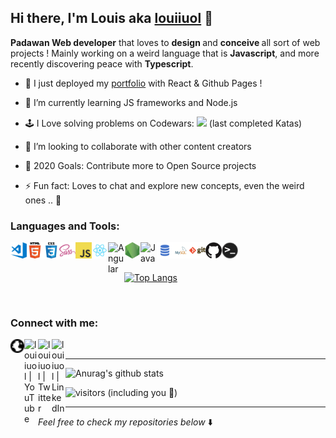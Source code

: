 ## Hi there, I'm Louis aka <a href='https://louiiuol.github.io/louiiuol/'>louiiuol</a> 🖖

<strong>Padawan Web developer</strong> that loves to <strong> design </strong> and <strong> conceive </strong> all sort of web projects ! Mainly working on a weird language that is <strong>Javascript</strong>, and  more recently discovering peace with <strong>Typescript</strong>.

- 🔭 I just deployed my <a href='https://louiiuol.github.io/louiiuol/'>portfolio</a> with React & Github Pages !
- 🌱 I’m currently learning JS frameworks and Node.js
- 🕹 I Love solving problems on Codewars: <a href= "https://www.codewars.com/users/louiiuol/completed"><img src="https://www.codewars.com/users/louiiuol/badges/micro"/></a> (last completed Katas) 

- 👯 I’m looking to collaborate with other content creators
- 🥅 2020 Goals: Contribute more to Open Source projects
- ⚡ Fun fact: Loves to chat and explore new concepts, even the weird ones .. 🤔

### Languages and Tools:

<p >
<img align="left" alt="Visual Studio Code" width="26px" src="https://raw.githubusercontent.com/github/explore/80688e429a7d4ef2fca1e82350fe8e3517d3494d/topics/visual-studio-code/visual-studio-code.png" />
<img align="left" alt="HTML5" width="26px" src="https://raw.githubusercontent.com/github/explore/80688e429a7d4ef2fca1e82350fe8e3517d3494d/topics/html/html.png" />
<img align="left" alt="CSS3" width="26px" src="https://raw.githubusercontent.com/github/explore/80688e429a7d4ef2fca1e82350fe8e3517d3494d/topics/css/css.png" />
<img align="left" alt="Sass" width="26px" src="https://raw.githubusercontent.com/github/explore/80688e429a7d4ef2fca1e82350fe8e3517d3494d/topics/sass/sass.png" />
<img align="left" alt="JavaScript" width="26px" src="https://raw.githubusercontent.com/github/explore/80688e429a7d4ef2fca1e82350fe8e3517d3494d/topics/javascript/javascript.png" />
<img align="left" alt="React" width="26px" src="https://raw.githubusercontent.com/github/explore/80688e429a7d4ef2fca1e82350fe8e3517d3494d/topics/react/react.png" />
<img align="left" alt="Angular" width="26px" src="https://upload.wikimedia.org/wikipedia/commons/thumb/c/cf/Angular_full_color_logo.svg/200px-Angular_full_color_logo.svg.png" />
<img align="left" alt="Node.js" width="26px" src="https://raw.githubusercontent.com/github/explore/80688e429a7d4ef2fca1e82350fe8e3517d3494d/topics/nodejs/nodejs.png" />
<img align="left" alt="Java" width="26px" src="https://codingexplained.com/wp-content/uploads/2017/06/java.png" />
<img align="left" alt="SQL" width="26px" src="https://raw.githubusercontent.com/github/explore/80688e429a7d4ef2fca1e82350fe8e3517d3494d/topics/sql/sql.png" />
<img align="left" alt="MySQL" width="26px" src="https://raw.githubusercontent.com/github/explore/80688e429a7d4ef2fca1e82350fe8e3517d3494d/topics/mysql/mysql.png" />
<img align="left" alt="Git" width="26px" src="https://raw.githubusercontent.com/github/explore/80688e429a7d4ef2fca1e82350fe8e3517d3494d/topics/git/git.png" />
<img align="left" alt="GitHub" width="26px" src="https://raw.githubusercontent.com/github/explore/78df643247d429f6cc873026c0622819ad797942/topics/github/github.png" />
<img align="left" alt="Terminal" width="26px" src="https://raw.githubusercontent.com/github/explore/80688e429a7d4ef2fca1e82350fe8e3517d3494d/topics/terminal/terminal.png" />
</p>
<br />
<br />

[![Top Langs](https://github-readme-stats.vercel.app/api/top-langs/?username=louiiuol&layout=compact)](https://github.com/anuraghazra/github-readme-stats)

<br />

### Connect with me:

[<img align="left" alt="portfolio" width="22px" src="https://raw.githubusercontent.com/iconic/open-iconic/master/svg/globe.svg" />](https://louiiuol.github.io/louiiuol/)
[<img align="left" alt="louiiuol | YouTube" width="22px" src="https://cdn.jsdelivr.net/npm/simple-icons@v3/icons/youtube.svg" />](https://www.youtube.com/channel/UCN30BlbvlBF8aqpdEmKv13g)
[<img align="left" alt="louiiuol | Twitter" width="22px" src="https://cdn.jsdelivr.net/npm/simple-icons@v3/icons/twitter.svg" />](https://mobile.twitter.com/GodlewskiLouis)
[<img align="left" alt="louiiuol | LinkedIn" width="22px" src="https://cdn.jsdelivr.net/npm/simple-icons@v3/icons/linkedin.svg" />](https://www.linkedin.com/in/louis-godlewski/)

<br />

***

![Anurag's github stats](https://github-readme-stats.vercel.app/api?username=louiiuol&&show_icons=true&hide_border=true)

![visitors](https://visitor-badge.glitch.me/badge?page_id=louiiuol) (including you 🤭)

***

*Feel free to check my repositories below* ⬇️
